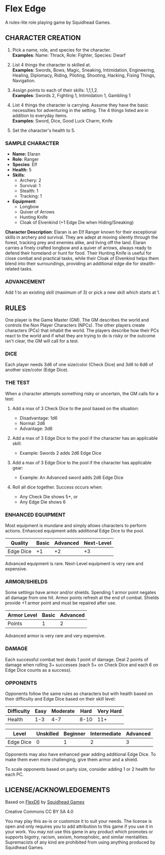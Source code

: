 # Flex Edge
A rules-lite role playing game by Squidhead Games.

## CHARACTER CREATION
1. Pick a name, role, and species for the character.  
   **Examples**: Name: Thrack, Role: Fighter, Species: Dwarf
2. List 4 things the character is skilled at.  
   **Examples**: Swords, Bows, Magic, Sneaking, Intimidation,
   Engineering, Healing, Diplomacy, Riding, Piloting, Shooting,
   Hacking, Fixing Things, Navigation.

3. Assign points to each of their skills: 1,1,1,2.  
   **Examples**: Swords 2, Fighting 1, Intimidation 1, Gambling 1

4. List 4 things the character is carrying. Assume they have the basic
   necessities for adventuring in the setting. The 4 things listed are
   in addition to everyday items.  
   **Examples**: Sword, Dice, Good Luck Charm, Knife

6. Set the character's health to 5.

### SAMPLE CHARACTER

- **Name:** Elaran
- **Role**: Ranger
- **Species**: Elf
- **Health**: 5
- **Skills**:
  - Archery: 2
  - Survival: 1
  - Stealth: 1
  - Tracking: 1
- **Equipment**:
  - Longbow
  - Quiver of Arrows
  - Hunting Knife
  - Cloak of Elvenkind (+1 Edge Die when Hiding/Sneaking)

**Character Description**:
Elaran is an Elf Ranger known for their exceptional skills in archery and survival. They are adept at moving silently through the forest, tracking prey and enemies alike, and living off the land. Elaran carries a finely crafted longbow and a quiver of arrows, always ready to defend their homeland or hunt for food. Their Hunting Knife is useful for close combat and practical tasks, while their Cloak of Elvenkind helps them blend into their surroundings, providing an additional edge die for stealth-related tasks.

### ADVANCEMENT
Add 1 to an existing skill (maximum of 3) or pick a new skill which 
starts at 1.

## RULES
One player is the Game Master (GM). The GM describes the world and controls 
the Non Player Characters (NPCs). The other players create characters (PCs) 
that inhabit the world. The players describe how their PCs react to the world 
and if what they are trying to do is risky or the outcome isn't clear, the GM 
will call for a test.

### DICE
Each player needs 3d6 of one size/color (Check Dice) and 3d6 to 6d6 of another 
size/color (Edge Dice).

### THE TEST
When a character attempts something risky or uncertain, the GM calls for a 
test:

1. Add a max of 3 Check Dice to the pool based on the situation:
   - Disadvantage: 1d6
   - Normal: 2d6
   - Advantage: 3d6

2. Add a max of 3 Edge Dice to the pool if the character has an applicable skill:
   - Example: Swords 2 adds 2d6 Edge Dice

3. Add a max of 3 Edge Dice to the pool if the character has applicable gear:
   - Example: An Advanced sword adds 2d6 Edge Dice

4. Roll all dice together. Success occurs when:
   - Any Check Die shows 5+, or
   - Any Edge Die shows 6

### ENHANCED EQUIPMENT
Most equipment is mundane and simply allows characters to perform actions. Enhanced 
equipment adds additional Edge Dice to the pool.

| Quality    | Basic | Advanced | Next-Level |
|------------|-------|----------|------------|
| Edge Dice  | +1    | +2       | +3         |

Advanced equipment is rare. Next-Level equipment is very rare and expensive.

### ARMOR/SHIELDS
Some settings have armor and/or shields. Spending 1 armor point negates all damage 
from one hit. Armor points refresh at the end of combat. Shields provide +1 armor 
point and must be repaired after use.

| Armor Level | Basic | Advanced |
|-------------|-------|----------|
| Points      | 1     | 2        |

Advanced armor is very rare and very expensive.

### DAMAGE
Each successful combat test deals 1 point of damage. Deal 2 points of damage when 
rolling 3+ successes (each 5+ on Check Dice and each 6 on Edge Dice counts as a 
success).

### OPPONENTS
Opponents follow the same rules as characters but with health based on their 
difficulty and Edge Dice based on their skill level:

| Difficulty  | Easy      | Moderate  | Hard        | Very Hard |
|-------------|-----------|-----------|-------------|-----------|
| Health      | 1-3       | 4-7       | 8-10        | 11+       |

| Level       | Unskilled | Beginner  | Intermediate| Advanced  |
|-------------|-----------|-----------|-------------|-----------|
| Edge Dice   | 0         | 1         | 2           | 3         |

Opponents may also have enhanced gear adding additional Edge Dice. To make them
even more challenging, give them armor and a shield.

To scale opponents based on party size, consider adding 1 or 2 health for each PC.

## LICENSE/ACKNOWLEDGEMENTS
Based on [FlexD6](https://squidhead-games.itch.io/flexd6) by [Squidhead Games](https://squidhead-games.itch.io)

Creative Commons CC BY SA 4.0

You may play this as-is or customize it to suit your needs. The license is open and 
only requires you to add attribution to this game if you use it in your work. You may 
not use this game in any product which promotes or supports bigotry, racism, sexism, 
homophobic, and similar mentalities. Supremacists of any kind are prohibited from using 
anything produced by Squidhead Games.
